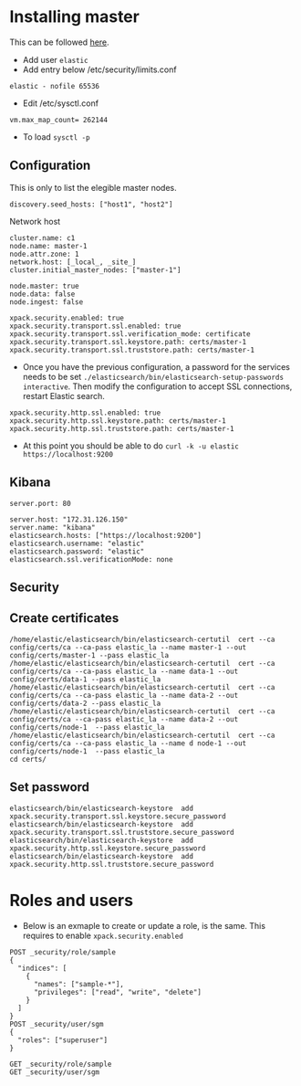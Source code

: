 # Installing master

This can be followed [here](https://www.elastic.co/guide/en/elasticsearch/reference/master/setup.html).


- Add user `elastic`
- Add entry below /etc/security/limits.conf

```
elastic - nofile 65536
```
- Edit /etc/sysctl.conf
```
vm.max_map_count= 262144
```

- To load  `sysctl -p`


## Configuration

This is only to list the elegible master nodes.
```
discovery.seed_hosts: ["host1", "host2"]
```

Network host

```
cluster.name: c1
node.name: master-1
node.attr.zone: 1
network.host: [_local_, _site_]
cluster.initial_master_nodes: ["master-1"]

node.master: true
node.data: false
node.ingest: false

xpack.security.enabled: true
xpack.security.transport.ssl.enabled: true
xpack.security.transport.ssl.verification_mode: certificate
xpack.security.transport.ssl.keystore.path: certs/master-1
xpack.security.transport.ssl.truststore.path: certs/master-1
```

- Once you have the previous configuration, a password for the services needs to be set `./elasticsearch/bin/elasticsearch-setup-passwords  interactive`. Then modify the configuration to accept SSL connections, restart Elastic search.

```
xpack.security.http.ssl.enabled: true
xpack.security.http.ssl.keystore.path: certs/master-1
xpack.security.http.ssl.truststore.path: certs/master-1

```

- At this point you should be able to do `curl -k -u elastic https://localhost:9200`


## Kibana


```
server.port: 80

server.host: "172.31.126.150"
server.name: "kibana"
elasticsearch.hosts: ["https://localhost:9200"]
elasticsearch.username: "elastic"
elasticsearch.password: "elastic"
elasticsearch.ssl.verificationMode: none
```


## Security


## Create certificates

```
/home/elastic/elasticsearch/bin/elasticsearch-certutil  cert --ca config/certs/ca --ca-pass elastic_la --name master-1 --out config/certs/master-1 --pass elastic_la
/home/elastic/elasticsearch/bin/elasticsearch-certutil  cert --ca config/certs/ca --ca-pass elastic_la --name data-1 --out config/certs/data-1 --pass elastic_la
/home/elastic/elasticsearch/bin/elasticsearch-certutil  cert --ca config/certs/ca --ca-pass elastic_la --name data-2 --out config/certs/data-2 --pass elastic_la
/home/elastic/elasticsearch/bin/elasticsearch-certutil  cert --ca config/certs/ca --ca-pass elastic_la --name data-2 --out config/certs/node-1  --pass elastic_la
/home/elastic/elasticsearch/bin/elasticsearch-certutil  cert --ca config/certs/ca --ca-pass elastic_la --name d node-1 --out config/certs/node-1  --pass elastic_la
cd certs/
```


## Set password 

```
elasticsearch/bin/elasticsearch-keystore  add xpack.security.transport.ssl.keystore.secure_password
elasticsearch/bin/elasticsearch-keystore  add xpack.security.transport.ssl.truststore.secure_password
elasticsearch/bin/elasticsearch-keystore  add xpack.security.http.ssl.keystore.secure_password
elasticsearch/bin/elasticsearch-keystore  add xpack.security.http.ssl.truststore.secure_password
```


# Roles and users

- Below is an exmaple to create or update a role, is the same. This requires to enable `xpack.security.enabled`
```
POST _security/role/sample
{
  "indices": [
    {
      "names": ["sample-*"],
      "privileges": ["read", "write", "delete"]
    }
  ]
}
POST _security/user/sgm
{
  "roles": ["superuser"]
}

GET _security/role/sample
GET _security/user/sgm
```

